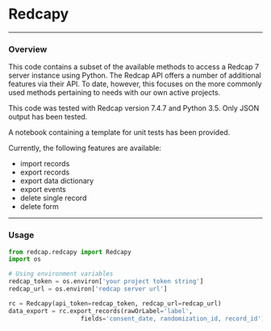 # Redcapy

----
### Overview

This code contains a subset of the available methods to access a Redcap 7 server instance using Python.  The Redcap API offers a number of additional features via their API.  To date, however, this focuses on the more commonly used methods pertaining to needs with our own active projects.

This code was tested with Redcap version 7.4.7 and Python 3.5.  Only JSON output has been tested.

A notebook containing a template for unit tests has been provided.

Currently, the following features are available:
- import records
- export records
- export data dictionary
- export events
- delete single record
- delete form


----
### Usage
```python
from redcap.redcapy import Redcapy
import os

# Using environment variables
redcap_token = os.environ['your project token string']
redcap_url = os.environ['redcap server url']

rc = Redcapy(api_token=redcap_token, redcap_url=redcap_url)
data_export = rc.export_records(rawOrLabel='label',
                    fields='consent_date, randomization_id, record_id')```
```



